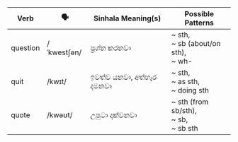 | Verb     | 🗣️           | Sinhala Meaning(s)  | Possible Patterns                   |
| -------- | ----------- | ------------------- | ----------------------------------- |
| question | /ˈkwestʃən/ | ප්‍රශ්න කරනවා           | ~ sth,<br>~ sb (about/on sth),<br>~ wh-   |
| quit     | /kwɪt/      | ඉවත්ව යනවා, අත්හැර දමනවා | ~ sth,<br>~ as sth,<br>~ doing sth        |
| quote    | /kwəʊt/     | උපුටා දක්වනවා           | ~ sth (from sb/sth),<br>~ sb,<br>~ sb sth |